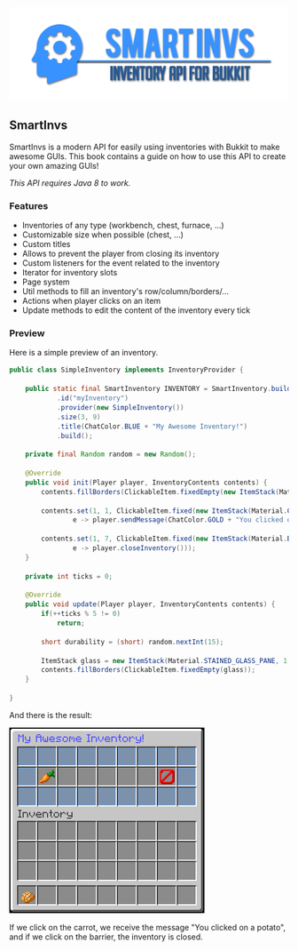 ![](/assets/smart_invs.png)

## SmartInvs

SmartInvs is a modern API for easily using inventories with Bukkit to make awesome GUIs. This book contains a guide on how to use this API to create your own amazing GUIs!

_This API requires Java 8 to work._

### Features

* Inventories of any type \(workbench, chest, furnace, ...\)
* Customizable size when possible \(chest, ...\)
* Custom titles
* Allows to prevent the player from closing its inventory
* Custom listeners for the event related to the inventory
* Iterator for inventory slots
* Page system
* Util methods to fill an inventory's row/column/borders/...
* Actions when player clicks on an item
* Update methods to edit the content of the inventory every tick

### Preview

Here is a simple preview of an inventory.

```java
public class SimpleInventory implements InventoryProvider {

    public static final SmartInventory INVENTORY = SmartInventory.builder()
            .id("myInventory")
            .provider(new SimpleInventory())
            .size(3, 9)
            .title(ChatColor.BLUE + "My Awesome Inventory!")
            .build();

    private final Random random = new Random();

    @Override
    public void init(Player player, InventoryContents contents) {
        contents.fillBorders(ClickableItem.fixedEmpty(new ItemStack(Material.STAINED_GLASS_PANE)));

        contents.set(1, 1, ClickableItem.fixed(new ItemStack(Material.CARROT_ITEM),
                e -> player.sendMessage(ChatColor.GOLD + "You clicked on a potato.")));

        contents.set(1, 7, ClickableItem.fixed(new ItemStack(Material.BARRIER),
                e -> player.closeInventory()));
    }

    private int ticks = 0;

    @Override
    public void update(Player player, InventoryContents contents) {
        if(++ticks % 5 != 0)
            return;

        short durability = (short) random.nextInt(15);

        ItemStack glass = new ItemStack(Material.STAINED_GLASS_PANE, 1, durability);
        contents.fillBorders(ClickableItem.fixedEmpty(glass));
    }

}
```

And there is the result:

![](/assets/444ecfe1e103b.gif)

If we click on the carrot, we receive the message "You clicked on a potato", and if we click on the barrier, the inventory is closed.







